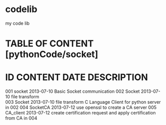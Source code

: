 codelib
=======

my code lib


TABLE OF CONTENT    [pythonCode/socket]
===================================================================
ID  	CONTENT 	DATE			DESCRIPTION
====================================================================
001		socket		2013-07-10		Basic Socket communication
002		Socket		2013-07-10		file transform	
003		Socket		2013-07-10		file transform C Language Client for python server in 002 
004		SocketCA	2013-07-12		use openssl to create a CA server
005		CA_client	2013-07-12		create certification request and apply certification from CA in 004

